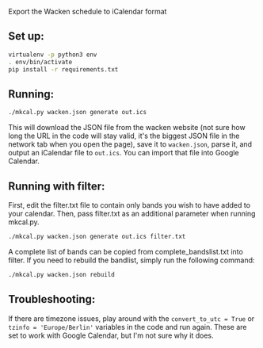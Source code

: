 Export the Wacken schedule to iCalendar format

## Set up:

```bash
virtualenv -p python3 env
. env/bin/activate
pip install -r requirements.txt
```

## Running:

```bash
./mkcal.py wacken.json generate out.ics
```

This will download the JSON file from the wacken website (not sure how long the URL in the code will stay valid, it's the biggest JSON file in the network tab when you open the page), save it to `wacken.json`, parse it,
and output an iCalendar file to `out.ics`. You can import that file into Google Calendar.


## Running with filter:

First, edit the filter.txt file to contain only bands you wish to have added to your calendar. Then, pass filter.txt as an additional parameter when running mkcal.py.

```bash
./mkcal.py wacken.json generate out.ics filter.txt
```

A complete list of bands can be copied from complete_bandslist.txt into filter. If you need to rebuild the bandlist, simply run the following command:

```bash
./mkcal.py wacken.json rebuild
```


## Troubleshooting:


If there are timezone issues, play around with the `convert_to_utc = True` or `tzinfo = 'Europe/Berlin'`
variables in the code and run again. These are set to work with Google Calendar,
but I'm not sure why it does.
